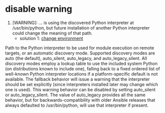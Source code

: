 # disable warning

1. [WARNING]: ... is using the discovered Python interpreter at /usr/bin/python, but future installation of another Python
interpreter could change the meaning of that path.
   - solution 1: [change environment](https://docs.ansible.com/ansible/latest/reference_appendices/config.html#envvar-ANSIBLE_PYTHON_INTERPRETER)

Path to the Python interpreter to be used for module execution on remote targets, or an automatic discovery mode. Supported discovery modes are auto (the default), auto_silent, auto_legacy, and auto_legacy_silent. All discovery modes employ a lookup table to use the included system Python (on distributions known to include one), falling back to a fixed ordered list of well-known Python interpreter locations if a platform-specific default is not available. The fallback behavior will issue a warning that the interpreter should be set explicitly (since interpreters installed later may change which one is used). This warning behavior can be disabled by setting auto_silent or auto_legacy_silent. The value of auto_legacy provides all the same behavior, but for backwards-compatibility with older Ansible releases that always defaulted to /usr/bin/python, will use that interpreter if present.
